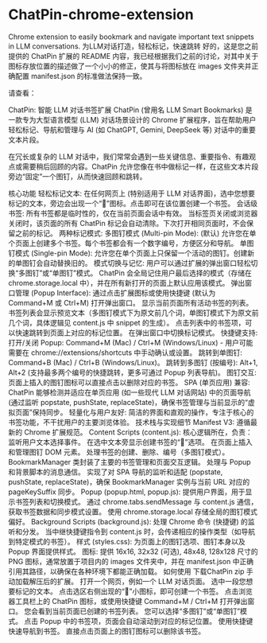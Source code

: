# ChatPin-chrome-extension
Chrome extension to easily bookmark and navigate important text snippets in LLM conversations. 
为LLM对话打造，轻松标记，快速跳转
好的，这是您之前提供的 ChatPin 扩展的 README 内容，我已经根据我们之前的讨论，对其中关于图标存放位置的描述做了一个小小的修正，使其与将图标放在 images 文件夹并正确配置 manifest.json 的标准做法保持一致。

请查看：

ChatPin: 智能 LLM 对话书签扩展
ChatPin (曾用名 LLM Smart Bookmarks) 是一款专为大型语言模型 (LLM) 对话场景设计的 Chrome 扩展程序，旨在帮助用户轻松标记、导航和管理与 AI (如 ChatGPT, Gemini, DeepSeek 等) 对话中的重要文本片段。

在冗长或复杂的 LLM 对话中，我们常常会遇到一些关键信息、重要指令、有趣观点或需要稍后回顾的内容。ChatPin 允许您像在书中做标记一样，在这些文本片段旁边“固定”一个图钉，从而快速回顾和跳转。

核心功能
轻松标记文本: 在任何网页上 (特别适用于 LLM 对话界面)，选中您想要标记的文本，旁边会出现一个“📌”图标。点击即可在该位置创建一个书签。
会话级书签:
所有书签都是临时性的，仅在当前页面会话中有效。
当标签页关闭或浏览器关闭时，该页面的所有 ChatPin 标记会自动清除。下次打开相同页面时，不会保留之前的标记。
两种标记模式:
多图钉模式 (Multi-pin Mode): (默认) 允许您在单个页面上创建多个书签。每个书签都会有一个数字编号，方便区分和导航。
单图钉模式 (Single-pin Mode): 允许您在单个页面上只保留一个活动的图钉。创建新的单图钉会自动替换旧的。
模式切换与记忆:
用户可以通过扩展的弹出窗口轻松切换“多图钉”或“单图钉”模式。
ChatPin 会全局记住用户最后选择的模式（存储在 chrome.storage.local 中），并在所有新打开的页面上默认应用该模式。
弹出窗口管理 (Popup Interface):
通过点击扩展图标或使用快捷键 (默认为 Command+M 或 Ctrl+M) 打开弹出窗口。
显示当前页面所有活动书签的列表。
书签列表会显示预览文本（多图钉模式下为原文前几个词，单图钉模式下为原文前几个词，具体逻辑见 content.js 中 snippet 的生成）。
点击列表中的书签项，可以快速跳转到页面上对应的标记位置。
在弹出窗口中切换标记模式。
快捷键支持:
打开/关闭 Popup: Command+M (Mac) / Ctrl+M (Windows/Linux) - 用户可能需要在 chrome://extensions/shortcuts 中手动确认或设置。
跳转到单图钉: Command+B (Mac) / Ctrl+B (Windows/Linux)。
跳转到多图钉 (按编号): Alt+1, Alt+2 (支持最多两个编号的快捷跳转，更多可通过 Popup 列表导航)。
图钉交互:
页面上插入的图钉图标可以直接点击以删除对应的书签。
SPA (单页应用) 兼容: ChatPin 能够检测并适应在单页应用 (如一些现代 LLM 对话网站) 中的页面导航 (通过监听 popstate, pushState, replaceState)，确保书签管理与当前显示的“虚拟页面”保持同步。
轻量化与用户友好: 简洁的界面和直观的操作，专注于核心的书签功能，不干扰用户的主要浏览体验。
技术栈与实现细节
Manifest V3: 遵循最新的 Chrome 扩展规范。
Content Scripts (content.js): 核心逻辑所在，负责：
监听用户文本选择事件。
在选中文本旁显示创建书签的“📌”选项。
在页面上插入和管理图钉 DOM 元素。
处理书签的创建、删除、编号（多图钉模式）。
BookmarkManager 类封装了主要的书签管理和页面交互逻辑。
处理与 Popup 和背景脚本的消息通信。
实现了对 SPA 导航的监听和适配 (popstate, pushState, replaceState)，确保 BookmarkManager 实例与当前 URL 对应的 pageKeySuffix 同步。
Popup (popup.html, popup.js):
提供用户界面，用于显示书签列表和切换模式。
通过 chrome.tabs.sendMessage 与 content.js 通信，获取书签数据和同步模式设置。
使用 chrome.storage.local 存储全局的图钉模式偏好。
Background Scripts (background.js):
处理 Chrome 命令 (快捷键) 的监听和分发。
当中继快捷键指令到 content.js 时，会传递相应的操作类型（如导航到特定模式的书签）。
样式 (styles.css): 为页面上的图钉选项、图钉本身以及 Popup 界面提供样式。
图标: 提供 16x16, 32x32 (可选), 48x48, 128x128 尺寸的 PNG 图标，通常放置于项目内的 images 文件夹中，并在 manifest.json 中正确引用其路径，以确保在各种环境下都能正确加载。
如何使用
下载ChatPin zip 手动加载解压后的扩展。
打开一个网页，例如一个 LLM 对话页面。
选中一段您想要标记的文本。
点击选区右侧出现的“📌”小图标，即可创建一个书签。
点击浏览器工具栏上的 ChatPin 图标，或使用快捷键 Command+M / Ctrl+M 打开弹出窗口。
您会看到当前页面已创建的书签列表。
您可以选择“多图钉”或“单图钉”模式。
点击 Popup 中的书签项，页面会自动滚动到对应的标记位置。
使用快捷键快速导航到书签。
直接点击页面上的图钉图标可以删除该书签。
